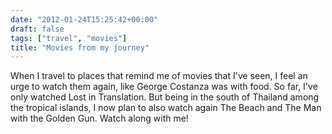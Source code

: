 ```yaml
---
date: "2012-01-24T15:25:42+00:00"
draft: false
tags: ["travel", "movies"]
title: "Movies from my journey"
---
```

When I travel to places that remind me of movies that I've seen, I feel an urge to watch them again, like George Costanza was with food. So far, I've only watched Lost in Translation. But being in the south of Thailand among the tropical islands, I now plan to also watch again The Beach and The Man with the Golden Gun. Watch along with me!

